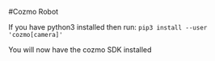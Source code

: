 #Cozmo Robot

If you have python3 installed then run:
`pip3 install --user 'cozmo[camera]'`

You will now have the cozmo SDK installed
